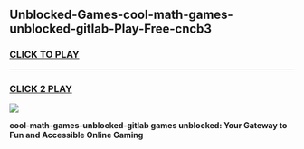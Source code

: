 
## Unblocked-Games-cool-math-games-unblocked-gitlab-Play-Free-cncb3
<h3>
<a href="https://premium76.site?title=cool-math-games-unblocked-gitlab&ref=09A">CLICK TO PLAY</a></h3>
<hr>

<h3>
<a href="https://premium76.site?title=cool-math-games-unblocked-gitlab&ref=09A">CLICK 2 PLAY</a>
  
</h3>

<a href="https://premium76.site?title=cool-math-games-unblocked-gitlab&ref=09A"><img src="https://clearcache.store/games.png"></a>


**cool-math-games-unblocked-gitlab games unblocked: Your Gateway to Fun and Accessible Online Gaming**
